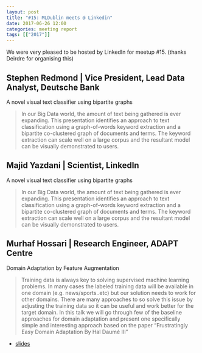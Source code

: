 ```yaml
---
layout: post
title: "#15: MLDublin meets @ Linkedin"
date: 2017-06-26 12:00
categories: meeting report
tags: [["2017"]]
---
```


We were very pleased to be hosted by LinkedIn for meetup #15. (thanks Deirdre for organising this)

## Stephen Redmond | Vice President, Lead Data Analyst, Deutsche Bank

A novel visual text classifier using bipartite graphs

> In our Big Data world, the amount of text being gathered is ever expanding. This presentation identifies an approach to text classification using a graph-of-words keyword extraction and a bipartite co-clustered graph of documents and terms. The keyword extraction can scale well on a large corpus and the resultant model can be visually demonstrated to users.

<!--
 - [slides](/assets/slides/meetup_15)
-->

## Majid Yazdani | Scientist, LinkedIn

A novel visual text classifier using bipartite graphs

> In our Big Data world, the amount of text being gathered is ever expanding. This presentation identifies an approach to text classification using a graph-of-words keyword extraction and a bipartite co-clustered graph of documents and terms. The keyword extraction can scale well on a large corpus and the resultant model can be visually demonstrated to users.

<!--
 - [slides](/assets/slides/meetup_15/)
-->
## Murhaf Hossari | Research Engineer, ADAPT Centre

Domain Adaptation by Feature Augmentation

> Training data is always key to solving supervised machine learning problems. In many cases the labeled training data will be available in one domain (e.g. news/sports..etc) but our solution needs to work for other domains. There are many approaches to so solve this issue by adjusting the training data so it can be useful and work better for the target domain. In this talk we will go through few of the baseline approaches for domain adaptation and present one specifically simple and interesting approach based on the paper “Frustratingly Easy Domain Adaptation By Hal Daumé III”

 - [slides](/assets/slides/meetup_15/MachineLearningDublin-Murhaf-Feature_Augmentation.pdf)

